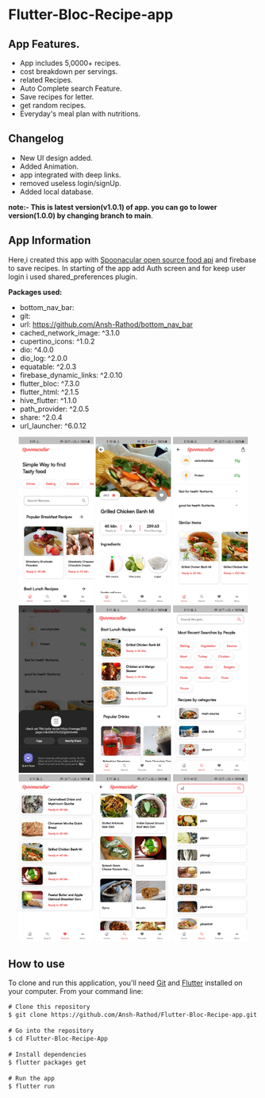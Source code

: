 # Flutter-Bloc-Recipe-app

## App Features.

- App includes 5,0000+ recipes.
- cost breakdown per servings.
- related Recipes.
- Auto Complete search Feature.
- Save recipes for letter.
- get random recipes.
- Everyday's meal plan with nutritions.

## Changelog

- New UI design added.
- Added Animation.
- app integrated with deep links.
- removed useless login/signUp.
- Added local database.

**note:- This is latest version(v1.0.1) of app. you can go to lower version(1.0.0) by changing branch to main**.

## App Information

Here,i created this app with [Spoonacular open source food api](https://spoonacular.com/food-api/) and firebase to save recipes. In starting of the app add Auth screen and for keep user login i used shared_preferences plugin.

**Packages used:**

- bottom_nav_bar:
- git:
- url: https://github.com/Ansh-Rathod/bottom_nav_bar
- cached_network_image: ^3.1.0
- cupertino_icons: ^1.0.2
- dio: ^4.0.0
- dio_log: ^2.0.0
- equatable: ^2.0.3
- firebase_dynamic_links: ^2.0.10
- flutter_bloc: ^7.3.0
- flutter_html: ^2.1.5
- hive_flutter: ^1.1.0
- path_provider: ^2.0.5
- share: ^2.0.4
- url_launcher: ^6.0.12

<p align="center">
<img src="screenshots\Screenshot_20211010-170957.jpg" width="30%">
<img src="screenshots\Screenshot_20211010-171015.jpg" width="30%">
<img src="screenshots\Screenshot_20211010-171028.jpg" width="30%">
<img src="screenshots\Screenshot_20211010-171048_Android System.jpg" width="30%">
<img src="screenshots\Screenshot_20211010-171101.jpg" width="30%">
<img src="screenshots\Screenshot_20211010-171106.jpg" width="30%">
<img src="screenshots\Screenshot_20211010-171110.jpg" width="30%">
<img src="screenshots\Screenshot_20211010-171121.jpg" width="30%">
<img src="screenshots\Screenshot_20211010-171150.jpg" width="30%">

</p>

## How to use

To clone and run this application, you'll need [Git](https://git-scm.com/downloads) and [Flutter](https://flutter.dev/docs/get-started/install) installed on your computer. From your command line:

```
# Clone this repository
$ git clone https://github.com/Ansh-Rathod/Flutter-Bloc-Recipe-app.git

# Go into the repository
$ cd Flutter-Bloc-Recipe-App

# Install dependencies
$ flutter packages get

# Run the app
$ flutter run
```

